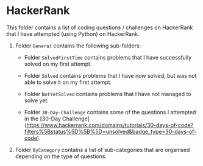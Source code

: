 # HackerRank
This folder contains a list of coding questions / challenges on HackerRank that I have attempted (using Python) on HackerRank.


1. Folder `General` contains the following sub-folders:

	* Folder `SolvedFirstTime` contains problems that I have successfully solved on my first attempt.

	* Folder `Solved` contains problems that I have now solved, but was not able to solve it on my first attempt.

	* Folder `NotYetSolved` contains problems that I have not managed to solve yet. 

	* Folder `30-Day-Challenge` contains some of the questions I attempted in the [30-Day Challenge] (https://www.hackerrank.com/domains/tutorials/30-days-of-code?filters%5Bstatus%5D%5B%5D=unsolved&badge_type=30-days-of-code).


2. Folder `ByCategory` contains a list of sub-categories that are organised depending on the type of questions.
